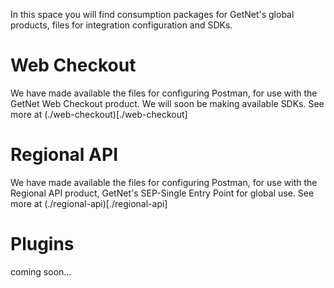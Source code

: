 In this space you will find consumption packages for GetNet's global products, files for integration configuration and SDKs.

# Web Checkout

We have made available the files for configuring Postman, for use with the GetNet Web Checkout product.
We will soon be making available SDKs.
See more at (./web-checkout)[./web-checkout]

# Regional API

We have made available the files for configuring Postman, for use with the Regional API product, GetNet's SEP-Single Entry Point for global use.
See more at (./regional-api)[./regional-api]

# Plugins

coming soon...
